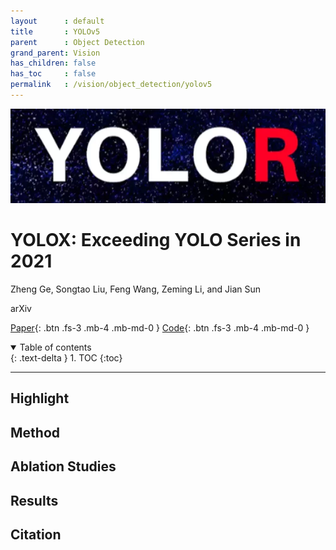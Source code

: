 ```yaml
---
layout      : default
title       : YOLOv5
parent	    : Object Detection
grand_parent: Vision
has_children: false
has_toc     : false
permalink   : /vision/object_detection/yolov5
---
```


![data/yolor.png](data/yolor.png)

# YOLOX: Exceeding YOLO Series in 2021

Zheng Ge, Songtao Liu, Feng Wang, Zeming Li, and Jian Sun

arXiv

[Paper](data/yolox.pdf){: .btn .fs-3 .mb-4 .mb-md-0 }
[Code](https://github.com/Megvii-BaseDetection/YOLOX){: .btn .fs-3 .mb-4 .mb-md-0 }

<details open markdown="block">
  <summary>Table of contents</summary>
  {: .text-delta }
  1. TOC
  {:toc}
</details>

---

## Highlight

## Method

## Ablation Studies

## Results

## Citation
